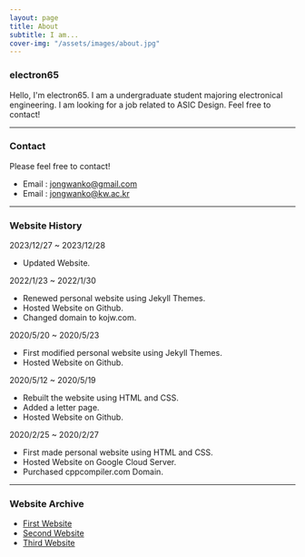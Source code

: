 ```yaml
---
layout: page
title: About
subtitle: I am...
cover-img: "/assets/images/about.jpg"
---
```


### electron65
Hello, I'm electron65. I am a undergraduate student majoring electronical engineering. 
I am looking for a job related to ASIC Design.
Feel free to contact!

---
### Contact
Please feel free to contact!
* Email : jongwanko@gmail.com
* Email : jongwanko@kw.ac.kr

---
### Website History
2023/12/27 ~ 2023/12/28
* Updated Website.

2022/1/23 ~ 2022/1/30
* Renewed personal website using Jekyll Themes.
* Hosted Website on Github.
* Changed domain to kojw.com.

2020/5/20 ~ 2020/5/23
* First modified personal website using Jekyll Themes.
* Hosted Website on Github.

2020/5/12 ~ 2020/5/19
* Rebuilt the website using HTML and CSS.
* Added a letter page.
* Hosted Website on Github.

2020/2/25 ~ 2020/2/27
* First made personal website using HTML and CSS.
* Hosted Website on Google Cloud Server.
* Purchased cppcompiler.com Domain.
  
---
### Website Archive
* [First Website](https://electron65.github.io/cppcompiler-first-website/)
* [Second Website](https://electron65.github.io/cppcompiler-second-website/)
* [Third Website](https://electron65.github.io/cppcompiler-third/)
